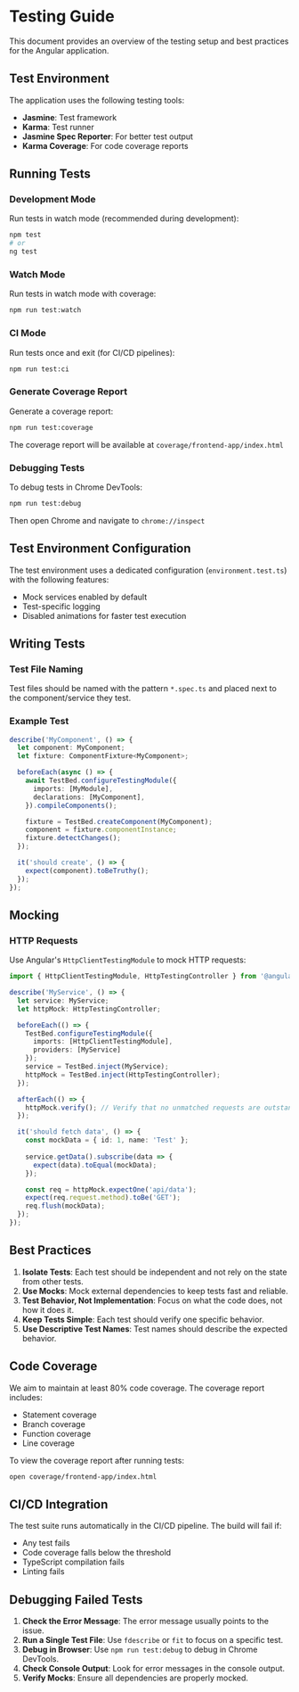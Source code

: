 # Testing Guide

This document provides an overview of the testing setup and best practices for the Angular application.

## Test Environment

The application uses the following testing tools:
- **Jasmine**: Test framework
- **Karma**: Test runner
- **Jasmine Spec Reporter**: For better test output
- **Karma Coverage**: For code coverage reports

## Running Tests

### Development Mode
Run tests in watch mode (recommended during development):
```bash
npm test
# or
ng test
```

### Watch Mode
Run tests in watch mode with coverage:
```bash
npm run test:watch
```

### CI Mode
Run tests once and exit (for CI/CD pipelines):
```bash
npm run test:ci
```

### Generate Coverage Report
Generate a coverage report:
```bash
npm run test:coverage
```
The coverage report will be available at `coverage/frontend-app/index.html`

### Debugging Tests
To debug tests in Chrome DevTools:
```bash
npm run test:debug
```
Then open Chrome and navigate to `chrome://inspect`

## Test Environment Configuration

The test environment uses a dedicated configuration (`environment.test.ts`) with the following features:
- Mock services enabled by default
- Test-specific logging
- Disabled animations for faster test execution

## Writing Tests

### Test File Naming
Test files should be named with the pattern `*.spec.ts` and placed next to the component/service they test.

### Example Test
```typescript
describe('MyComponent', () => {
  let component: MyComponent;
  let fixture: ComponentFixture<MyComponent>;

  beforeEach(async () => {
    await TestBed.configureTestingModule({
      imports: [MyModule],
      declarations: [MyComponent],
    }).compileComponents();

    fixture = TestBed.createComponent(MyComponent);
    component = fixture.componentInstance;
    fixture.detectChanges();
  });

  it('should create', () => {
    expect(component).toBeTruthy();
  });
});
```

## Mocking

### HTTP Requests
Use Angular's `HttpClientTestingModule` to mock HTTP requests:

```typescript
import { HttpClientTestingModule, HttpTestingController } from '@angular/common/http/testing';

describe('MyService', () => {
  let service: MyService;
  let httpMock: HttpTestingController;

  beforeEach(() => {
    TestBed.configureTestingModule({
      imports: [HttpClientTestingModule],
      providers: [MyService]
    });
    service = TestBed.inject(MyService);
    httpMock = TestBed.inject(HttpTestingController);
  });

  afterEach(() => {
    httpMock.verify(); // Verify that no unmatched requests are outstanding
  });

  it('should fetch data', () => {
    const mockData = { id: 1, name: 'Test' };
    
    service.getData().subscribe(data => {
      expect(data).toEqual(mockData);
    });

    const req = httpMock.expectOne('api/data');
    expect(req.request.method).toBe('GET');
    req.flush(mockData);
  });
});
```

## Best Practices

1. **Isolate Tests**: Each test should be independent and not rely on the state from other tests.
2. **Use Mocks**: Mock external dependencies to keep tests fast and reliable.
3. **Test Behavior, Not Implementation**: Focus on what the code does, not how it does it.
4. **Keep Tests Simple**: Each test should verify one specific behavior.
5. **Use Descriptive Test Names**: Test names should describe the expected behavior.

## Code Coverage

We aim to maintain at least 80% code coverage. The coverage report includes:
- Statement coverage
- Branch coverage
- Function coverage
- Line coverage

To view the coverage report after running tests:
```bash
open coverage/frontend-app/index.html
```

## CI/CD Integration

The test suite runs automatically in the CI/CD pipeline. The build will fail if:
- Any test fails
- Code coverage falls below the threshold
- TypeScript compilation fails
- Linting fails

## Debugging Failed Tests

1. **Check the Error Message**: The error message usually points to the issue.
2. **Run a Single Test File**: Use `fdescribe` or `fit` to focus on a specific test.
3. **Debug in Browser**: Use `npm run test:debug` to debug in Chrome DevTools.
4. **Check Console Output**: Look for error messages in the console output.
5. **Verify Mocks**: Ensure all dependencies are properly mocked.
